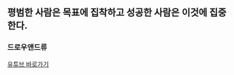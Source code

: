 ## 평범한 사람은 목표에 집착하고 성공한 사람은 이것에 집중한다.

### 드로우앤드류

[유튜브 바로가기](https://www.youtube.com/watch?v=OsyD6V9yvls)



